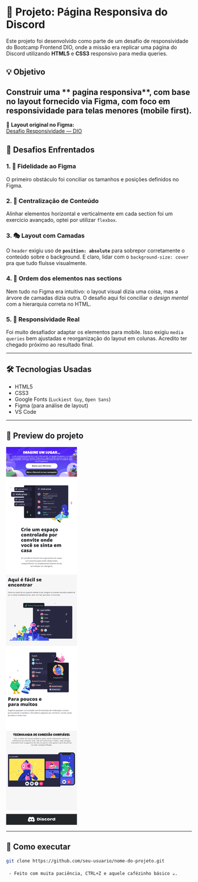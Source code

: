 # 🎨 Projeto: Página Responsiva do Discord

Este projeto foi desenvolvido como parte de um desafio de responsividade do Bootcamp Frontend DIO, onde a missão era replicar uma página do Discord utilizando **HTML5** e **CSS3** responsivo para media queries.

## 💡 Objetivo

Construir uma ** pagina responsiva**, com base no layout fornecido via **Figma**, com foco em responsividade para telas menores (mobile first).
---

🔗 **Layout original no Figma:**  
[Desafio Responsividade — DIO](https://www.figma.com/design/NRBYrG5d4DSzObv7dpTqoM/Desafio-Responsividade---DIO?node-id=1-56&t=DYqwRfBakufdzeuA-0)

## 🚧 Desafios Enfrentados

### 1. 📏 Fidelidade ao Figma  
O primeiro obstáculo foi conciliar os tamanhos e posições definidos no Figma.

### 2. 🎯 Centralização de Conteúdo  
Alinhar elementos horizontal e verticalmente em cada section foi um exercício avançado, optei por utilizar `flexbox`.

### 3. 🎭 Layout com Camadas  
O `header` exigiu uso de **`position: absolute`** para sobrepor corretamente o conteúdo sobre o background. E claro, lidar com o `background-size: cover` pra que tudo fluísse visualmente.

### 4. 🧩 Ordem dos elementos nas sections  
Nem tudo no Figma era intuitivo: o layout visual dizia uma coisa, mas a árvore de camadas dizia outra. O desafio aqui foi conciliar o *design mental* com a hierarquia correta no HTML.

### 5. 📱 Responsividade Real  
Foi muito desafiador adaptar os elementos para mobile. Isso exigiu `media queries` bem ajustadas e reorganização do layout em colunas. Acredito ter chegado próximo ao resultado final.

---

## 🛠️ Tecnologias Usadas

- HTML5  
- CSS3  
- Google Fonts (`Luckiest Guy`, `Open Sans`)  
- Figma (para análise de layout)  
- VS Code  

---

## 📸 Preview do projeto

![Preview do projeto](images/preview-discord-page.png)

---

## 📂 Como executar

```bash
git clone https://github.com/seu-usuario/nome-do-projeto.git

 - Feito com muita paciência, CTRL+Z e aquele cafézinho básico ☕. 


